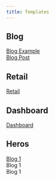 ```yaml
---
title: Templates
---
```


## Blog

<div class="block-container blocks p-2 cards tablet-up-4 mb-4">
    <div class="block">
        <div class="card rounded-2">
            <img class="card__image" src="/images/templates/temp-template-image.png" alt="" />
            <div class="card__content text--purple">
                <a href="/launchpad/layouts/blog-example">Blog Example</a>
            </div>
        </div>
    </div>
    <div class="block">
        <div class="card rounded-2">
            <img class="card__image" src="/images/templates/temp-template-image.png" alt="" />
            <div class="card__content text--purple">
                <a href="/launchpad/layouts/blog-post">Blog Post</a>
            </div>
        </div>
    </div>
</div>

## Retail

<div class="block-container blocks p-2 cards tablet-up-4 mb-4">
    <div class="block">
        <div class="card rounded-2">
            <img class="card__image" src="/images/templates/temp-template-image.png" alt="" />
            <div class="card__content text--purple">
                <a href="/launchpad/layouts/full-page/">Retail</a>
            </div>
        </div>
    </div>
</div>

## Dashboard

<div class="block-container blocks p-2 cards tablet-up-4 mb-4">
    <div class="block">
        <div class="card rounded-2">
            <img class="card__image" src="/images/templates/temp-template-image.png" alt="" />
            <div class="card__content text--purple">
                <a href="/launchpad/layouts/dashboard/">Dashboard</a>
            </div>
        </div>
    </div>
</div>

## Heros

<div class="block-container blocks p-2 cards tablet-up-4 mb-4">
    <div class="block">
        <a href="blog" class="card rounded-2">
            <img class="card__image" src="/images/templates/temp-template-image.png" alt="" />
            <div class="card__content text--purple">
                Blog 1
            </div>
        </a>
    </div>
    <div class="block">
        <div class="card rounded-2">
            <img class="card__image" src="/images/templates/temp-template-image.png" alt="" />
            <div class="card__content text--purple">
                Blog 1
            </div>
        </div>
    </div>
    <div class="block">
        <div class="card rounded-2">
            <img class="card__image" src="/images/templates/temp-template-image.png" alt="" />
            <div class="card__content text--purple">
                Blog 1
            </div>
        </div>
    </div>
</div>